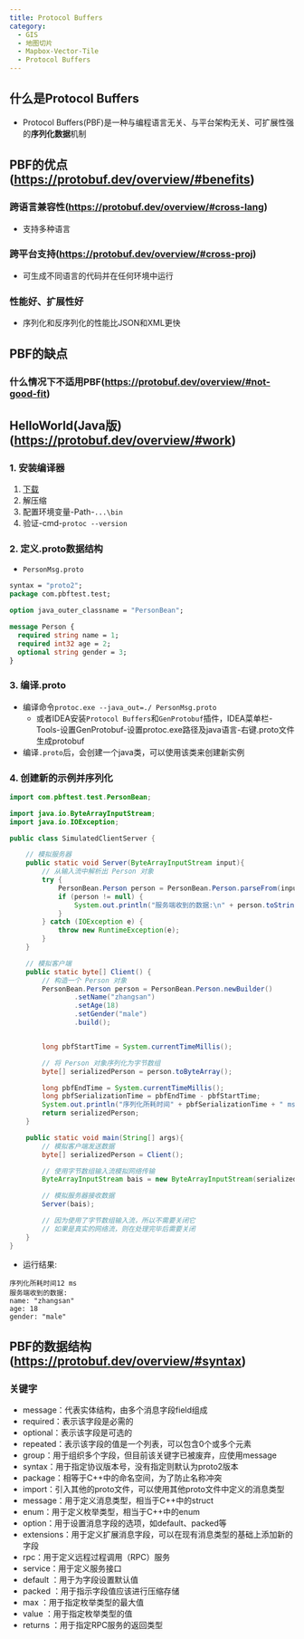 ```yaml
---
title: Protocol Buffers
category:
  - GIS
  - 地图切片
  - Mapbox-Vector-Tile
  - Protocol Buffers
---
```

## 什么是Protocol Buffers
- Protocol Buffers(PBF)是一种与编程语言无关、与平台架构无关、可扩展性强的**序列化数据**机制
## PBF的优点(https://protobuf.dev/overview/#benefits)
### 跨语言兼容性(https://protobuf.dev/overview/#cross-lang)
- 支持多种语言
### 跨平台支持(https://protobuf.dev/overview/#cross-proj)
- 可生成不同语言的代码并在任何环境中运行
### 性能好、扩展性好
- 序列化和反序列化的性能比JSON和XML更快
## PBF的缺点
### 什么情况下不适用PBF(https://protobuf.dev/overview/#not-good-fit)
## HelloWorld(Java版)(https://protobuf.dev/overview/#work)
### 1. 安装编译器
1. [下载](https://protobuf.dev/downloads/)
2. 解压缩
3. 配置环境变量-Path-`...\bin`
4. 验证-cmd-`protoc --version`
### 2. 定义.proto数据结构
- `PersonMsg.proto`
```protobuf
syntax = "proto2";
package com.pbftest.test;

option java_outer_classname = "PersonBean";

message Person {
  required string name = 1;
  required int32 age = 2;
  optional string gender = 3;
}
```
### 3. 编译.proto
- 编译命令`protoc.exe --java_out=./ PersonMsg.proto`
  - 或者IDEA安装`Protocol Buffers`和`GenProtobuf`插件，IDEA菜单栏-Tools-设置GenProtobuf-设置protoc.exe路径及java语言-右键.proto文件生成protobuf
- 编译`.proto`后，会创建一个java类，可以使用该类来创建新实例
### 4. 创建新的示例并序列化
```java
import com.pbftest.test.PersonBean;

import java.io.ByteArrayInputStream;
import java.io.IOException;

public class SimulatedClientServer {

    // 模拟服务器
    public static void Server(ByteArrayInputStream input){
        // 从输入流中解析出 Person 对象
        try {
            PersonBean.Person person = PersonBean.Person.parseFrom(input);
            if (person != null) {
                System.out.println("服务端收到的数据:\n" + person.toString());
            }
        } catch (IOException e) {
            throw new RuntimeException(e);
        }
    }

    // 模拟客户端
    public static byte[] Client() {
        // 构造一个 Person 对象
        PersonBean.Person person = PersonBean.Person.newBuilder()
                .setName("zhangsan")
                .setAge(18)
                .setGender("male")
                .build();


        long pbfStartTime = System.currentTimeMillis();

        // 将 Person 对象序列化为字节数组
        byte[] serializedPerson = person.toByteArray();

        long pbfEndTime = System.currentTimeMillis();
        long pbfSerializationTime = pbfEndTime - pbfStartTime;
        System.out.println("序列化所耗时间" + pbfSerializationTime + " ms");
        return serializedPerson;
    }

    public static void main(String[] args){
        // 模拟客户端发送数据
        byte[] serializedPerson = Client();

        // 使用字节数组输入流模拟网络传输
        ByteArrayInputStream bais = new ByteArrayInputStream(serializedPerson);

        // 模拟服务器接收数据
        Server(bais);

        // 因为使用了字节数组输入流，所以不需要关闭它
        // 如果是真实的网络流，则在处理完毕后需要关闭
    }
}
```
- 运行结果:
```
序列化所耗时间12 ms
服务端收到的数据:
name: "zhangsan"
age: 18
gender: "male"
```
## PBF的数据结构(https://protobuf.dev/overview/#syntax)
### 关键字
- message：代表实体结构，由多个消息字段field组成
- required：表示该字段是必需的
- optional：表示该字段是可选的
- repeated：表示该字段的值是一个列表，可以包含0个或多个元素
- group：用于组织多个字段，但目前该关键字已被废弃，应使用message
- syntax：用于指定协议版本号，没有指定则默认为proto2版本
- package：相等于C++中的命名空间，为了防止名称冲突
- import：引入其他的proto文件，可以使用其他proto文件中定义的消息类型
- message：用于定义消息类型，相当于C++中的struct
- enum：用于定义枚举类型，相当于C++中的enum
- option：用于设置消息字段的选项，如default、packed等
- extensions：用于定义扩展消息字段，可以在现有消息类型的基础上添加新的字段
- rpc：用于定义远程过程调用（RPC）服务
- service：用于定义服务接口
- default ：用于为字段设置默认值
- packed ：用于指示字段值应该进行压缩存储
- max ：用于指定枚举类型的最大值
- value ：用于指定枚举类型的值
- returns ：用于指定RPC服务的返回类型
